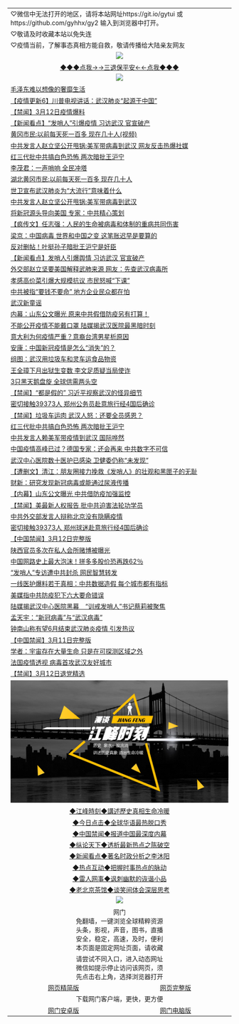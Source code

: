  <table>
<tr>
<td colspan="2" align=left>
♡微信中无法打开的地区，请将本站网址https://git.io/gytui 或 https://github.com/gyhhx/gy2 输入到浏览器中打开。 
 </td>
</tr>
 <tr>
 <td colspan="2" align=left>
♡敬请及时收藏本站以免失连
  <tr>
<td colspan="2" align=left>
♡疫情当前，了解事态真相方能自救，敬请传播给大陆亲友网友
 </td>
</tr>

</td>
 </tr>
  <tr>
    <td colspan="2" align=center><img src="https://github.com/gyhhx/image-upload/blob/master/3t%20(1).jpg"></td>
 </tr>
 <tr><td colspan="2" align="center"><a href="https://xball.casa/oo.aspx?name=ogQuit&key=eqxowaguscvmxdgc&from=gy">◆◆◆点我→→三退保平安←←点我◆◆◆</a></td></tr>
  <tr>
    <td colspan="2" align=center><img src="https://cdn.jsdelivr.net/gh/gyoupiodf/im1/%E7%BD%91%E9%97%A8%E6%96%B0%E9%97%BB1.jpg"></td>
 </tr>
<tr><td colspan="2" align="left"><a href="https://xball.casa/oo.aspx?name=c1142709&key=eqxowaguscvmxdgc&from=gy">毛泽东难以想像的奢靡生活</a></td></tr>
<tr><td colspan="2" align="left"><a href="https://xball.casa/oo.aspx?name=c1141344&key=eqxowaguscvmxdgc&from=gy">【疫情更新6】川普电视讲话：武汉肺炎“起源于中国”</a></td></tr>
<tr><td colspan="2" align="left"><a href="https://xball.casa/oo.aspx?name=c1142704&key=eqxowaguscvmxdgc&from=gy">【禁闻】3月12日疫情爆料</a></td></tr>
<tr><td colspan="2" align="left"><a href="https://xball.casa/oo.aspx?name=c1142686&key=eqxowaguscvmxdgc&from=gy">【新闻看点】“发哨人”引爆疫情 习访武汉 官宣破产</a></td></tr>
<tr><td colspan="2" align="left"><a href="https://xball.casa/oo.aspx?name=c1142625&key=eqxowaguscvmxdgc&from=gy">黄冈市民:以前每天死一百多 现在几十人(视频)</a></td></tr>
<tr><td colspan="2" align="left"><a href="https://xball.casa/oo.aspx?name=c1142692&key=eqxowaguscvmxdgc&from=gy">中共发言人赵立坚公开甩锅:美军带病毒到武汉 网友反击热爆社媒</a></td></tr>
<tr><td colspan="2" align="left"><a href="https://xball.casa/oo.aspx?name=c1142715&key=eqxowaguscvmxdgc&from=gy">红三代批中共搞白色恐怖 两次暗批王沪宁</a></td></tr>
<tr><td colspan="2" align="left"><a href="https://xball.casa/oo.aspx?name=c1142601&key=eqxowaguscvmxdgc&from=gy">李茂君：一声哨响 全民冲塔</a></td></tr>
<tr><td colspan="2" align="left"><a href="https://xball.casa/oo.aspx?name=c1142689&key=eqxowaguscvmxdgc&from=gy">湖北黄冈市民:以前每天死一百多 现在几十人</a></td></tr>
<tr><td colspan="2" align="left"><a href="https://xball.casa/oo.aspx?name=c1142598&key=eqxowaguscvmxdgc&from=gy">世卫宣布武汉肺炎为“大流行”意味着什么</a></td></tr>
<tr><td colspan="2" align="left"><a href="https://xball.casa/oo.aspx?name=c1142627&key=eqxowaguscvmxdgc&from=gy">中共发言人赵立坚公开甩锅:美军带病毒到武汉</a></td></tr>
<tr><td colspan="2" align="left"><a href="https://xball.casa/oo.aspx?name=c1142698&key=eqxowaguscvmxdgc&from=gy">将新冠源头导向美国 专家：中共精心策划</a></td></tr>
<tr><td colspan="2" align="left"><a href="https://xball.casa/oo.aspx?name=c1142741&key=eqxowaguscvmxdgc&from=gy">【疯传文】任志强：人民的生命被病毒和体制的重病共同伤害</a></td></tr>
<tr><td colspan="2" align="left"><a href="https://xball.casa/oo.aspx?name=c1142666&key=eqxowaguscvmxdgc&from=gy">梁京：中国病毒 世界和中国之变 这笔账迟早是要算的</a></td></tr>
<tr><td colspan="2" align="left"><a href="https://xball.casa/oo.aspx?name=c1142745&key=eqxowaguscvmxdgc&from=gy">反对删帖！叶挺孙子暗批王沪宁是奸臣</a></td></tr>
<tr><td colspan="2" align="left"><a href="https://xball.casa/oo.aspx?name=c1142679&key=eqxowaguscvmxdgc&from=gy">【新闻看点】发哨人引爆舆情 习访武汉 官宣破产</a></td></tr>
<tr><td colspan="2" align="left"><a href="https://xball.casa/oo.aspx?name=c1142705&key=eqxowaguscvmxdgc&from=gy">外交部赵立坚要美国解释武肺来源 网友：先查武汉病毒所</a></td></tr>
<tr><td colspan="2" align="left"><a href="https://xball.casa/oo.aspx?name=c1142637&key=eqxowaguscvmxdgc&from=gy">孝感高价菜引爆大规模抗议 市民怒喊“下课”</a></td></tr>
<tr><td colspan="2" align="left"><a href="https://xball.casa/oo.aspx?name=c1142697&key=eqxowaguscvmxdgc&from=gy">中共被指“要钱不要命” 地方企业民众都在怕</a></td></tr>
<tr><td colspan="2" align="left"><a href="https://xball.casa/oo.aspx?name=c1142740&key=eqxowaguscvmxdgc&from=gy">武汉新童谣</a></td></tr>
<tr><td colspan="2" align="left"><a href="https://xball.casa/oo.aspx?name=c1142761&key=eqxowaguscvmxdgc&from=gy">内幕：山东公文曝光 原来中共假借防疫另有打算！</a></td></tr>
<tr><td colspan="2" align="left"><a href="https://xball.casa/oo.aspx?name=c1142685&key=eqxowaguscvmxdgc&from=gy">不能公开疫情不能戴口罩 陆媒揭武汉医院最黑暗时刻</a></td></tr>
<tr><td colspan="2" align="left"><a href="https://xball.casa/oo.aspx?name=c1142696&key=eqxowaguscvmxdgc&from=gy">意大利为何疫情严重？意裔台湾男星析原因</a></td></tr>
<tr><td colspan="2" align="left"><a href="https://xball.casa/oo.aspx?name=c1142688&key=eqxowaguscvmxdgc&from=gy">安康：中国新冠疫情是怎么“消失”的？</a></td></tr>
<tr><td colspan="2" align="left"><a href="https://xball.casa/oo.aspx?name=c1142578&key=eqxowaguscvmxdgc&from=gy">组图：武汉用垃圾车和灵车运食品物资</a></td></tr>
<tr><td colspan="2" align="left"><a href="https://xball.casa/oo.aspx?name=c1142700&key=eqxowaguscvmxdgc&from=gy">王全璋下月出狱生变数 李文足质疑当局使诈</a></td></tr>
<tr><td colspan="2" align="left"><a href="https://xball.casa/oo.aspx?name=c1142724&key=eqxowaguscvmxdgc&from=gy">3只黑天鹅盘旋 全球供需两头空</a></td></tr>
<tr><td colspan="2" align="left"><a href="https://xball.casa/oo.aspx?name=c1142731&key=eqxowaguscvmxdgc&from=gy">【禁闻】“都是假的” 习近平视察武汉的怪异细节</a></td></tr>
<tr><td colspan="2" align="left"><a href="https://xball.casa/oo.aspx?name=c1142690&key=eqxowaguscvmxdgc&from=gy">密切接触39373人 郑州公务员赴意旅行经4国后确诊</a></td></tr>
<tr><td colspan="2" align="left"><a href="https://xball.casa/oo.aspx?name=c1142684&key=eqxowaguscvmxdgc&from=gy">【禁闻】垃圾车运肉 武汉人怒：还要全员感恩？</a></td></tr>
<tr><td colspan="2" align="left"><a href="https://xball.casa/oo.aspx?name=c1142736&key=eqxowaguscvmxdgc&from=gy">红三代批中共搞白色恐怖 两次暗批王沪宁</a></td></tr>
<tr><td colspan="2" align="left"><a href="https://xball.casa/oo.aspx?name=c1142744&key=eqxowaguscvmxdgc&from=gy">中共发言人赖美军带疫情到武汉 国际哗然</a></td></tr>
<tr><td colspan="2" align="left"><a href="https://xball.casa/oo.aspx?name=c1142675&key=eqxowaguscvmxdgc&from=gy">中国疫情高峰已过？德国专家：还会再来 中共数字不可信</a></td></tr>
<tr><td colspan="2" align="left"><a href="https://xball.casa/oo.aspx?name=c1142661&key=eqxowaguscvmxdgc&from=gy">武汉中心医院数十医护已感染 卫健委仍称“未发现”</a></td></tr>
<tr><td colspan="2" align="left"><a href="https://xball.casa/oo.aspx?name=c1142742&key=eqxowaguscvmxdgc&from=gy">【遭删文】清江：朋友圈接力挽救《发哨人》的壮观和黑匣子的无耻</a></td></tr>
<tr><td colspan="2" align="left"><a href="https://xball.casa/oo.aspx?name=c1142701&key=eqxowaguscvmxdgc&from=gy">财新：研究发现新冠病毒或能通过尿液传播</a></td></tr>
<tr><td colspan="2" align="left"><a href="https://xball.casa/oo.aspx?name=c1142680&key=eqxowaguscvmxdgc&from=gy">【内幕】山东公文曝光 中共借防疫加强监控</a></td></tr>
<tr><td colspan="2" align="left"><a href="https://xball.casa/oo.aspx?name=c1142706&key=eqxowaguscvmxdgc&from=gy">【禁闻】美最新人权报告 批中共迫害法轮功学员</a></td></tr>
<tr><td colspan="2" align="left"><a href="https://xball.casa/oo.aspx?name=c1142669&key=eqxowaguscvmxdgc&from=gy">中共外交部发言人辩称北京没有隐瞒疫情</a></td></tr>
<tr><td colspan="2" align="left"><a href="https://xball.casa/oo.aspx?name=c1142665&key=eqxowaguscvmxdgc&from=gy">密切接触39373人 郑州球迷赴意旅行经4国后确诊</a></td></tr>
<tr><td colspan="2" align="left"><a href="https://xball.casa/oo.aspx?name=c1142730&key=eqxowaguscvmxdgc&from=gy">【中国禁闻】3月12日完整版</a></td></tr>
<tr><td colspan="2" align="left"><a href="https://xball.casa/oo.aspx?name=c1142614&key=eqxowaguscvmxdgc&from=gy">陕西官员多次在私人会所赌博被曝光</a></td></tr>
<tr><td colspan="2" align="left"><a href="https://xball.casa/oo.aspx?name=c1142620&key=eqxowaguscvmxdgc&from=gy">中国网路史上最大泡沫！拼多多股价恐再跌62％</a></td></tr>
<tr><td colspan="2" align="left"><a href="https://xball.casa/oo.aspx?name=c1142599&key=eqxowaguscvmxdgc&from=gy">“发哨人”专访遭中共封杀 网民智慧转发</a></td></tr>
<tr><td colspan="2" align="left"><a href="https://xball.casa/oo.aspx?name=c1142735&key=eqxowaguscvmxdgc&from=gy">一线医护爆料若干真相：中共数据造假 每个城市都有指标</a></td></tr>
<tr><td colspan="2" align="left"><a href="https://xball.casa/oo.aspx?name=c1142683&key=eqxowaguscvmxdgc&from=gy">美媒指中共防疫犯下六大要命错误</a></td></tr>
<tr><td colspan="2" align="left"><a href="https://xball.casa/oo.aspx?name=c1142747&key=eqxowaguscvmxdgc&from=gy">陆媒揭武汉中心医院黑幕　“训戒发哨人”书记蔡莉被聚焦</a></td></tr>
<tr><td colspan="2" align="left"><a href="https://xball.casa/oo.aspx?name=c1142703&key=eqxowaguscvmxdgc&from=gy">孟天宇：“新冠病毒”与“武汉病毒”</a></td></tr>
<tr><td colspan="2" align="left"><a href="https://xball.casa/oo.aspx?name=c1142734&key=eqxowaguscvmxdgc&from=gy">钟南山称有望6月结束武汉肺炎疫情 引发热议</a></td></tr>
<tr><td colspan="2" align="left"><a href="https://xball.casa/oo.aspx?name=c1142615&key=eqxowaguscvmxdgc&from=gy">【中国禁闻】3月11日完整版</a></td></tr>
<tr><td colspan="2" align="left"><a href="https://xball.casa/oo.aspx?name=c1142657&key=eqxowaguscvmxdgc&from=gy">学者：宇宙存在大量生命 只是在可探测区域之外</a></td></tr>
<tr><td colspan="2" align="left"><a href="https://xball.casa/oo.aspx?name=c1142702&key=eqxowaguscvmxdgc&from=gy">法国疫情透视 病毒首攻武汉友好城市</a></td></tr>
<tr><td colspan="2" align="left"><a href="https://xball.casa/oo.aspx?name=c1142716&key=eqxowaguscvmxdgc&from=gy">【禁闻】3月12日退党精选</a></td></tr>
 
 <tr>
   <td colspan="2" align=center><img src="https://github.com/gyoupiodf/im1/blob/master/jf-1.jpg"></td>
  </tr>
   <tr>
   <td colspan="2" align=center> 
<a href="https://xball.casa/oo.aspx?name=c922850&key=eqxowaguscvmxdgc&from=gy&tag=9877">◆江峰時刻◆講述歷史真相生命冷暖</a><br/>
    </td>
  </tr>
   <tr>
   <td colspan="2" align=center> 
<a href="https://xball.casa/oo.aspx?name=c816850&key=eqxowaguscvmxdgc&from=gy&tag=9877">◆今日点击◆全球华语最热脱口秀</a><br/>
    </td>
  </tr>
  <tr>
  <td colspan="2" align=center>
<a href="https://xball.casa/oo.aspx?name=c816860&key=eqxowaguscvmxdgc&from=gy&tag=99733110">◆中国禁闻◆报道中国最深度内幕</a><br/>
   </tr>
  <tr>
     <td colspan="2" align=center>
<a href="https://xball.casa/oo.aspx?name=c816855&key=eqxowaguscvmxdgc&from=gy&tag=997110">◆纵论天下◆透析最新热点之陈破空</a><br/>
   </tr>
   <tr>
      <td colspan="2" align=center>
<a href="https://xball.casa/oo.aspx?name=c838308&key=eqxowaguscvmxdgc&from=gy&tag=9973110">◆新闻看点◆著名时政分析之李沐阳</a><br/>
   </tr>
   <tr>
     <td colspan="2" align=center>
<a href="https://xball.casa/oo.aspx?name=c816852&key=eqxowaguscvmxdgc&from=gy&tag=9733110">◆热点互动◆把握时事热点的脉动</a><br/>
   </tr>
   <tr>
      <td colspan="2" align=center>
<a href="https://xball.casa/oo.aspx?name=c816694&key=eqxowaguscvmxdgc&from=gy&tag=93310">◆雷人网事◆讽刺幽默的诙谐小品</a><br/>
   </tr>
   <tr>
    <td colspan="2" align=center>
<a href="https://xball.casa/oo.aspx?name=c816650&key=eqxowaguscvmxdgc&from=gy&tag=9973110">◆老北京茶馆◆谈笑间体会深层思考</a><br/>
   </tr>
 <tr>
    <td colspan="2" align="center"><img src="https://gitlab.com/ogate2/up/raw/master/_/oGate65.jpg"/></td>
  </tr>
  <tr>
    <td colspan="2" align="center">网门<br/>免翻墙，一键浏览全球精粹资源<br/>头条，影视，声音，图书，直播<br/>安全，稳定，高速，及时，便利<br/>本页面是固定网址页面，请收藏</td>
  <tr>
  <tr>
    <td colspan="2" align="center">请尝试不同入口，进入动态网址<br/>微信如提示停止访问该网页，须<br/>先点击右上角，选择浏览器打开</td>
  <tr>  
  <tr>
    <td align="center"><a href="https://gitcdn.xyz/repo/otiny/up/master/show002.htm">网页精简版</a></td>
    <td align="center"><a href="https://gitcdn.xyz/repo/otiny/up/master/show001.htm">网页完整版</a></td>
  </tr>
  <tr>
    <td colspan="2" align="center">下载网门客户端，更快，更方便</td>
  <tr>
  <tr>
    <td align="center"><a href="https://raw.githubusercontent.com/opipe/up/master/oGatea.apk">网门安卓版</a></td>
    <td align="center"><a href="https://raw.githubusercontent.com/opipe/up/master/oGate.zip">网门电脑版</a></td>
  </tr>
</table>


